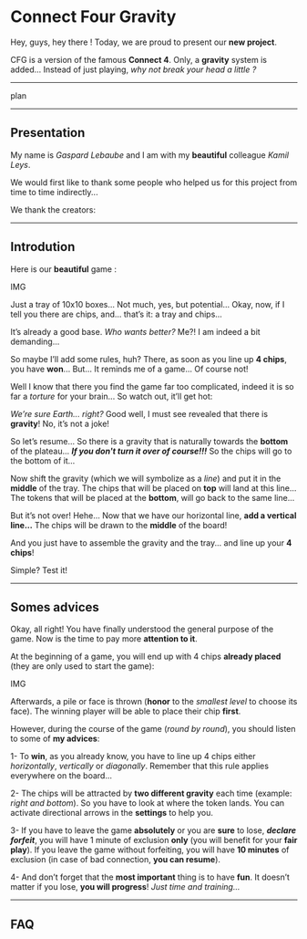 # Connect Four Gravity

Hey, guys, hey there ! 
Today, we are proud to present our **new project**.

CFG is a version of the famous **Connect 4**. Only, a **gravity** system is added... Instead of just playing, *why not break your head a little ?*

--------------------------------------------

plan

--------------------------------------------

## Presentation

My name is *Gaspard Lebaube* and I am with my **beautiful** colleague *Kamil Leys*. 

We would first like to thank some people who helped us for this project from time to time indirectly...

We thank the creators:


--------------------------------------------

## Introdution

Here is our **beautiful** game :

IMG

Just a tray of 10x10 boxes...
Not much, yes, but potential...
Okay, now, if I tell you there are chips, and... that’s it: a tray and chips... 

It’s already a good base. *Who wants better?*
Me?! I am indeed a bit demanding...

So maybe I’ll add some rules, huh? 
There, as soon as you line up **4 chips**, you have **won**... But... It reminds me of a game... Of course not!

Well I know that there you find the game far too complicated, indeed it is so far a *torture* for your brain... So watch out, it’ll get hot:

*We’re sure Earth... right?* 
Good well, I must see revealed that there is **gravity**! No, it’s not a joke!

So let’s resume... So there is a gravity that is naturally towards the **bottom** of the plateau... ***If you don't turn it over of course!!!*** 
So the chips will go to the bottom of it...

Now shift the gravity (which we will symbolize as a *line*) and put it in the **middle** of the tray. 
The chips that will be placed on **top** will land at this line... The tokens that will be placed at the **bottom**, will go back to the same line...

But it’s not over! Hehe...
Now that we have our horizontal line, **add a vertical line...**
The chips will be drawn to the **middle** of the board! 

And you just have to assemble the gravity and the tray... and line up your **4 chips**! 

Simple? Test it!

--------------------------------------------

## Somes advices 

Okay, all right! 
You have finally understood the general purpose of the game. Now is the time to pay more **attention to it**. 

At the beginning of a game, you will end up with 4 chips **already placed** (they are only used to start the game):

IMG

Afterwards, a pile or face is thrown (**honor** to the *smallest level* to choose its face).
The winning player will be able to place their chip **first**.

However, during the course of the game (*round by round*), you should listen to some of **my advices**:

1- To **win**, as you already know, you have to line up 4 chips either *horizontally*, *vertically* or *diagonally*. Remember that this rule applies everywhere on the board...

2- The chips will be attracted by **two different gravity** each time (example: *right and bottom*). So you have to look at where the token lands. You can activate directional arrows in the **settings** to help you.

3- If you have to leave the game **absolutely** or you are **sure** to lose, ***declare forfeit***, you will have 1 minute of exclusion **only** (you will benefit for your **fair play**). If you leave the game without forfeiting, you will have **10 minutes** of exclusion (in case of bad connection, **you can resume**).

4- And don’t forget that the **most important** thing is to have **fun**. It doesn’t matter if you lose, **you will progress**! *Just time and training...*

--------------------------------------------

## FAQ


